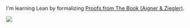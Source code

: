 I'm learning Lean by formalizing [Proofs from The Book (Aigner & Ziegler)](https://link.springer.com/book/10.1007/978-3-662-57265-8).

<image src="https://app.travis-ci.com/jvlmdr/from_the_book.svg?branch=main" />
